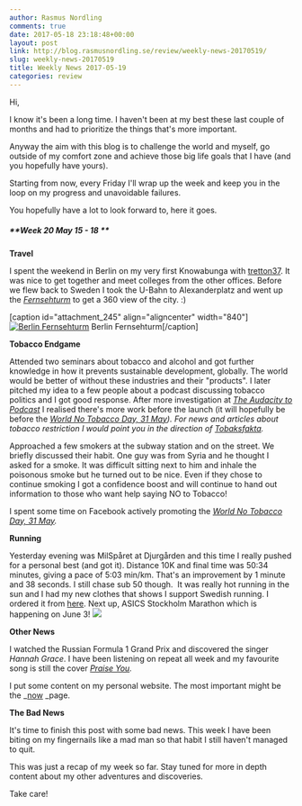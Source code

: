 ```yaml
---
author: Rasmus Nordling
comments: true
date: 2017-05-18 23:18:48+00:00
layout: post
link: http://blog.rasmusnordling.se/review/weekly-news-20170519/
slug: weekly-news-20170519
title: Weekly News 2017-05-19
categories: review
---
```


Hi,

I know it's been a long time. I haven't been at my best these last couple of months and had to prioritize the things that's more important.

Anyway the aim with this blog is to challenge the world and myself, go outside of my comfort zone and achieve those big life goals that I have (and you hopefully have yours).

Starting from now, every Friday I'll wrap up the week and keep you in the loop on my progress and unavoidable failures.

You hopefully have a lot to look forward to, here it goes.<!-- more -->



##### **Week 20 May 15 - 18 **



**Travel**

I spent the weekend in Berlin on my very first Knowabunga with [tretton37](http://tretton37.se/). It was nice to get together and meet colleges from the other offices. Before we flew back to Sweden I took the U-Bahn to Alexanderplatz and went up the [_Fernsehturm_](https://en.wikipedia.org/wiki/Fernsehturm_Berlin) to get a 360 view of the city. :)

[caption id="attachment_245" align="aligncenter" width="840"][![Berlin Fernsehturm](http://blog.rasmusnordling.se/wp-content/uploads/2017/05/fernsehturm-1-1024x768.jpg)](http://blog.rasmusnordling.se/wp-content/uploads/2017/05/fernsehturm-1.jpg) Berlin Fernsehturm[/caption]

**Tobacco Endgame**

Attended two seminars about tobacco and alcohol and got further knowledge in how it prevents sustainable development, globally. The world would be better of without these industries and their "products". I later pitched my idea to a few people about a podcast discussing tobacco politics and I got good response. After more investigation at _[The Audacity to Podcast](https://theaudacitytopodcast.com/getting-started/)_ I realised there's more work before the launch (it will hopefully be before the _[World No Tobacco Day, 31 May](http://www.who.int/tobacco/wntd/en/)). _For news and articles about tobacco restriction I would point you in the direction of_ [Tobaksfakta](http://www.tobaksfakta.se/about-us/)._

Approached a few smokers at the subway station and on the street. We briefly discussed their habit. One guy was from Syria and he thought I asked for a smoke. It was difficult sitting next to him and inhale the poisonous smoke but he turned out to be nice. Even if they chose to continue smoking I got a confidence boost and will continue to hand out information to those who want help saying NO to Tobacco!

I spent some time on Facebook actively promoting the _[World No Tobacco Day, 31 May](http://www.who.int/tobacco/wntd/en/)._

**Running**



Yesterday evening was MilSpåret at Djurgården and this time I really pushed for a personal best (and got it). Distance 10K and final time was 50:34 minutes, giving a pace of 5:03 min/km. That's an improvement by 1 minute and 38 seconds. I still chase sub 50 though.  It was really hot running in the sun and I had my new clothes that shows I support Swedish running. I ordered it from [here](https://intersport.se/supporter/svenska-lopare). Next up, ASICS Stockholm Marathon which is happening on June 3! [![](http://blog.rasmusnordling.se/wp-content/uploads/2017/05/milsparet2017-768x1024.jpg)](http://blog.rasmusnordling.se/wp-content/uploads/2017/05/milsparet2017.jpg)



**Other News**

I watched the Russian Formula 1 Grand Prix and discovered the singer _Hannah Grace_. I have been listening on repeat all week and my favourite song is still the cover _[Praise You](https://open.spotify.com/track/5IxxjcxrdI0FfiwQlDiOdz)._

I put some content on my personal website. The most important might be the _[now](http://rasmusnordling.se/now.html) _page.



**The Bad News**



It's time to finish this post with some bad news. This week I have been biting on my fingernails like a mad man so that habit I still haven't managed to quit.

This was just a recap of my week so far. Stay tuned for more in depth content about my other adventures and discoveries.

Take care!
